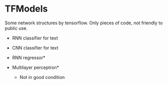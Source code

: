 # TFModels

Some network structures by tensorflow. Only pieces of code, not friendly to public use.

- RNN classifier for text

- CNN classifier for text

- RNN regressor\*

- Multilayer perceptron\*



  * Not in good condition

